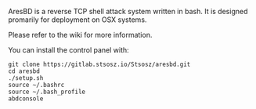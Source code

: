 AresBD is a reverse TCP shell attack system written in bash. 
It is designed promarily for deployment on OSX systems.

Please refer to the wiki for more information. 

You can install the control panel with: 

```
git clone https://gitlab.stsosz.io/Stsosz/aresbd.git
cd aresbd
./setup.sh
source ~/.bashrc
source ~/.bash_profile
abdconsole
```
